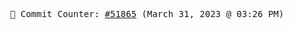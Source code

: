 <p align="center">
    <samp>
        📮 Commit Counter: <a href="https://github.com/Javascript-void0/Javascript-void0/commits/main">#51865</a> (March 31, 2023 @ 03:26 PM)
    </samp>
</p>